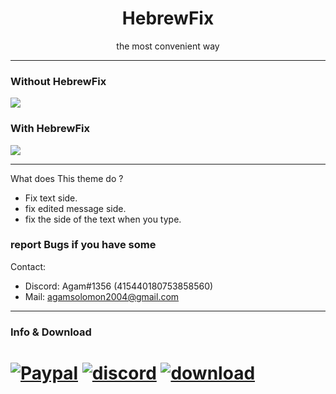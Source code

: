 <h1 align="center">HebrewFix</h1>
<p align="center">the most convenient way</p>

---
### Without HebrewFix
![](https://i.imgur.com/Tn96cU2.png)

### With HebrewFix
![](https://i.imgur.com/VB5qbCO.png)

---
What does This theme do ?

+ Fix text side.
+ fix edited message side.
+ fix the side of the text when you type. 

### report Bugs if you have some
Contact: 
+ Discord: Agam#1356 (415440180753858560)
+ Mail: agamsolomon2004@gmail.com

---

### Info & Download

# [![Paypal][paypal-badge]][paypal-link] [![discord][discord-badge]][discord-link] [![download][download-badge]][download-link]
[paypal-badge]: https://i.imgur.com/5t3KoYl.png
[paypal-link]: https://www.paypal.me/agamsolomon0011
[discord-badge]: https://i.imgur.com/YoAYtqc.png
[discord-link]: https://mega.nz/#!8spCyAjZ!X9Cbt32ibAHdiBytxWBWTsLcVWKrkEo0ttWNOTiAwkM
[download-badge]: https://i.imgur.com/Anw6ncb.png
[download-link]: https://discord.gg/JC9rT64
